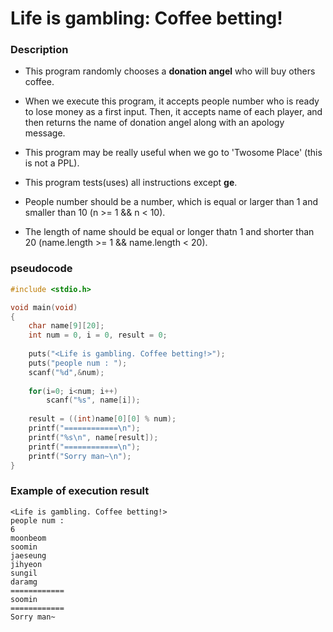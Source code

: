 # Life is gambling: Coffee betting!

### Description
* This program randomly chooses a **donation angel** who will buy others coffee.
* When we execute this program, it accepts people number who is ready to lose money as a first input. Then, it accepts name of each player, and then returns the name of donation angel along with an apology message.
* This program may be really useful when we go to 'Twosome Place' (this is not a PPL).

* This program tests(uses) all instructions except **ge**.
* People number should be a number, which is equal or larger than 1 and smaller than 10 (n >= 1 && n < 10). 
* The length of name should be equal or longer thatn 1 and shorter than 20 (name.length >= 1 && name.length < 20).

### pseudocode
```c
#include <stdio.h>

void main(void)
{
    char name[9][20];
    int num = 0, i = 0, result = 0;
    
    puts("<Life is gambling. Coffee betting!>");
    puts("people num : ");
    scanf("%d",&num);
    
    for(i=0; i<num; i++)
        scanf("%s", name[i]);
    
    result = ((int)name[0][0] % num);
    printf("============\n");
    printf("%s\n", name[result]);
    printf("============\n");
    printf("Sorry man~\n");
}
```

### Example of execution result
```
<Life is gambling. Coffee betting!>
people num :
6
moonbeom
soomin
jaeseung
jihyeon
sungil
daramg
============
soomin
============
Sorry man~
```
